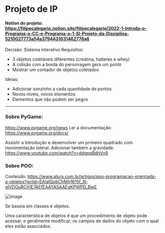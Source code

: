 # Projeto de IP

#### Notion do projeto: https://filipecalegario.notion.site/filipecalegario/2022-1-Introdu-o-Programa-o-CC-e-Programa-o-1-SI-Projeto-da-Disciplina-5210027773a54a3794431031462778a6

Decisão: Sistema interativo
Requisitos:
- 3 objetos coletáveis diferentes (creatina, halteres e whey)
- A colisão com a borda do personagem gera um ponto
- Mostrar um contador de objetos coletados

Ideias:
- Adicionar sonzinho a cada quantidade de pontos
- Novos níveis, novos elementos
- Elementos que não podem ser pegos

---
### Sobre PyGame:
https://www.pygame.org/news
Ler a documentação: https://www.pygame.org/docs/

Assistir a Introdução e desenvolver um primeiro quadrado com movimentação lateral. Adicionar também a gravidade.
https://www.youtube.com/watch?v=ddgppBdhVn8

### Sobre POO:
Conteúdo: https://www.alura.com.br/artigos/poo-programacao-orientada-a-objetos?gclid=EAIaIQobChMIrf615f_N-gIVDGuRCh1E7AEfEAAYASAAEgKPWPD_BwE

![image](https://user-images.githubusercontent.com/66084295/194544005-518b5c2d-334e-4240-ae82-50ddd9854ea0.png)

Se baseia em classes e objetos.

Uma característica de objetos é que um procedimento de objeto pode acessar, e geralmente modificar, os campos de dados do objeto com o qual eles estão associados.
